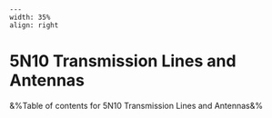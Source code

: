 
```{figure} /figures/busy.png
---
width: 35%
align: right
```
# 5N10 Transmission Lines and Antennas

&%Table of contents for 5N10 Transmission Lines and Antennas&%
